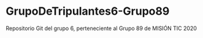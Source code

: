 # GrupoDeTripulantes6-Grupo89
Repositorio Git del grupo 6, perteneciente al Grupo 89 de MISIÓN TIC 2020
